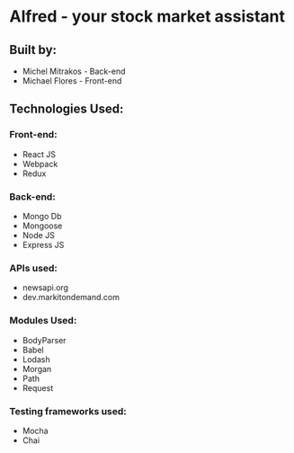 # Alfred - your stock market assistant

## Built by:
- Michel Mitrakos - Back-end
- Michael Flores - Front-end

## Technologies Used:
### Front-end:
- React JS
- Webpack
- Redux

### Back-end:
- Mongo Db
- Mongoose
- Node JS
- Express JS

### APIs used:
- newsapi.org
- dev.markitondemand.com

### Modules Used:
- BodyParser
- Babel
- Lodash
- Morgan
- Path
- Request

### Testing frameworks used:
- Mocha
- Chai
